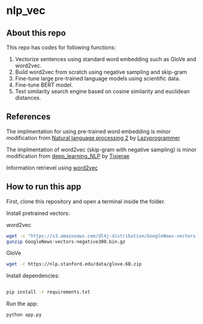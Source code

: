 # nlp_vec

## About this repo

This repo has codes for following functions:
1) Vectorize sentences using standard word embedding such as GloVe and word2vec. 
2) Build word2vec from scratch using negative sampling and skip-gram
3) Fine-tune large pre-trained language models using scientific data. 
4) Fine-tune BERT model. 
5) Text similarity search engine based on cosine similarity and euclidean distances. 

## References

The implmentation for using pre-trained word embedding is minor modification from [Natural language processing 2](https://github.com/lazyprogrammer/machine_learning_examples/blob/master/nlp_class2/bow_classifier.py) by [Lazyprogrammer](https://lazyprogrammer.me/)

The implmentation of word2vec (skip-gram with negative sampling) is minor modification from [deep_learning_NLP](https://github.com/Tixierae/deep_learning_NLP/blob/master/skipgram/sg_d2v_numpy.ipynb) by 
[Tixierae](https://github.com/Tixierae)

Information retrievel using [word2vec](https://www.analyticsvidhya.com/blog/2020/08/information-retrieval-using-word2vec-based-vector-space-model/#h2_13)

## How to run this app

First, clone this repository and open a terminal inside the folder. 


Install pretrained vectors:

word2vec

```bash
wget -c "https://s3.amazonaws.com/dl4j-distribution/GoogleNews-vectors-negative300.bin.gz"
gunzip GoogleNews-vectors-negative300.bin.gz 
```

GloVe

```bash
wget -c https://nlp.stanford.edu/data/glove.6B.zip
```
Install dependencies:

```bash

pip install -r requirements.txt
```

Run the app:

```bash
python app.py
```
